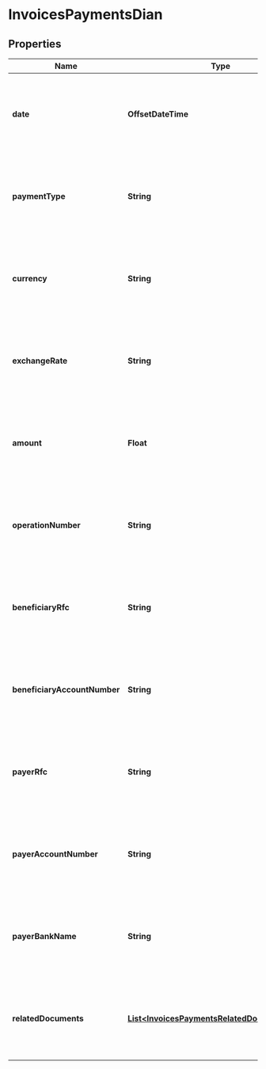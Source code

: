 

# InvoicesPaymentsDian


## Properties

| Name | Type | Description | Notes |
|------------ | ------------- | ------------- | -------------|
|**date** | **OffsetDateTime** | **Note**: This field is not applicable for DIAN Colombia and will return &#x60;null&#x60;.  |  |
|**paymentType** | **String** | **Note**: This field is not applicable for DIAN Colombia and will return &#x60;null&#x60;.  |  |
|**currency** | **String** | **Note**: This field is not applicable for DIAN Colombia and will return &#x60;null&#x60;.  |  |
|**exchangeRate** | **String** | **Note**: This field is not applicable for DIAN Colombia and will return &#x60;null&#x60;.  |  |
|**amount** | **Float** | **Note**: This field is not applicable for DIAN Colombia and will return &#x60;null&#x60;.  |  |
|**operationNumber** | **String** | **Note**: This field is not applicable for DIAN Colombia and will return &#x60;null&#x60;.  |  |
|**beneficiaryRfc** | **String** | **Note**: This field is not applicable for DIAN Colombia and will return &#x60;null&#x60;.  |  [optional] |
|**beneficiaryAccountNumber** | **String** | **Note**: This field is not applicable for DIAN Colombia and will return &#x60;null&#x60;.  |  |
|**payerRfc** | **String** | **Note**: This field is not applicable for DIAN Colombia and will return &#x60;null&#x60;.  |  |
|**payerAccountNumber** | **String** | **Note**: This field is not applicable for DIAN Colombia and will return &#x60;null&#x60;.  |  |
|**payerBankName** | **String** | **Note**: This field is not applicable for DIAN Colombia and will return &#x60;null&#x60;.  |  |
|**relatedDocuments** | [**List&lt;InvoicesPaymentsRelatedDocumentsDian&gt;**](InvoicesPaymentsRelatedDocumentsDian.md) | **Note**: This field is not applicable for DIAN Colombia and will return &#x60;null&#x60;.  |  |



